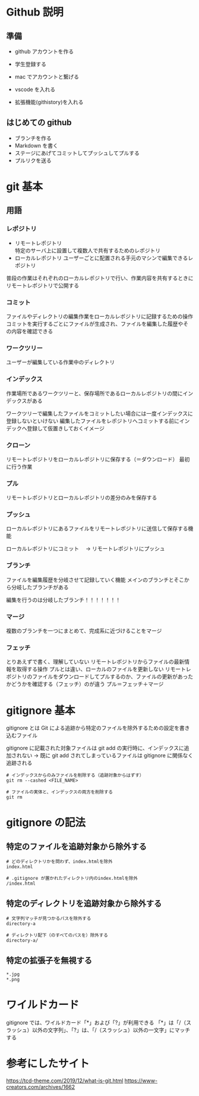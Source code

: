 # Github 説明

## 準備

- github アカウントを作る
- 学生登録する
- mac でアカウントと繋げる

- vscode を入れる
- 拡張機能(githistory)を入れる

## はじめての github

- ブランチを作る
- Markdown を書く
- ステージにあげてコミットしてプッシュしてプルする
- プルリクを送る

# git 基本

## 用語

### レポジトリ

- リモートレポジトリ  
   特定のサーバ上に設置して複数人で共有するためのレポジトリ
- ローカルレポジトリ
  ユーザーごとに配置される手元のマシンで編集できるレポジトリ

普段の作業はそれぞれのローカルレポジトリで行い、作業内容を共有するときにリモートレポジトリで公開する

### コミット

ファイルやディレクトリの編集作業をローカルレポジトリに記録するための操作
コミットを実行するごとにファイルが生成され、ファイルを編集した履歴やその内容を確認できる

### ワークツリー

ユーザーが編集している作業中のディレクトリ

### インデックス

作業場所であるワークツリーと、保存場所であるローカルレポジトリの間にインデックスがある

ワークツリーで編集したファイルをコミットしたい場合には一度インデックスに登録しないといけない
編集したファイルをレポジトリへコミットする前にインデックへ登録して仮置きしておくイメージ

### クローン

リモートレポジトリをローカルレポジトリに保存する（＝ダウンロード）
最初に行う作業

### プル

リモートレポジトリとローカルレポジトリの差分のみを保存する

### プッシュ

ローカルレポジトリにあるファイルをリモートレポジトリに送信して保存する機能

ローカルレポジトリにコミット　 → リモートレポジトリにプッシュ

### ブランチ

ファイルを編集履歴を分岐させて記録していく機能
メインのブランチとそこから分岐したブランチがある

編集を行うのは分岐したブランチ！！！！！！！

### マージ

複数のブランチを一つにまとめて、完成系に近づけることをマージ

### フェッチ

とりあえずで書く、理解していない
リモートレポジトリからファイルの最新情報を取得する操作
プルとは違い、ローカルのファイルを更新しない
リモートレポジトリのファイルをダウンロードしてプルするのか、ファイルの更新があったかどうかを確認する（フェッチ）のが違う
プル＝フェッチ＋マージ

# gitignore 基本

gitignore とは Git による追跡から特定のファイルを除外するための設定を書き込むファイル

gitignore に記載された対象ファイルは git add の実行時に、インデックスに追加されない
→ 既に git add されてしまっているファイルは gitignore に関係なく追跡される

```
# インデックスからのみファイルを削除する（追跡対象からはずす）
git rm --cashed <FILE_NAME>

# ファイルの実体と、インデックスの両方を削除する
git rm
```

# gitignore の記法

## 特定のファイルを追跡対象から除外する

```
# どのディレクトリかを問わず、index.htmlを除外
index.html

# .gitignore が置かれたディレクトリ内のindex.htmlを除外
/index.html
```

## 特定のディレクトリを追跡対象から除外する

```
# 文字列マッチが見つかるパスを除外する
directory-a

# ディレクトリ配下（のすべてのパスを）除外する
directory-a/
```

## 特定の拡張子を無視する

```
*.jpg
*.png
```

# ワイルドカード

gitignore では、ワイルドカード「\*」および「?」が利用できる
「\*」は「/（スラッシュ）以外の文字列」、「?」は、「/（スラッシュ）以外の一文字」にマッチする

# 参考にしたサイト

https://tcd-theme.com/2019/12/what-is-git.html
https://www-creators.com/archives/1662
